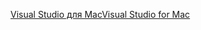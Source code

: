 [<span data-ttu-id="c52b8-101">Visual Studio для Mac</span><span class="sxs-lookup"><span data-stu-id="c52b8-101">Visual Studio for Mac</span></span>](https://www.microsoft.com/net/download/macos)
